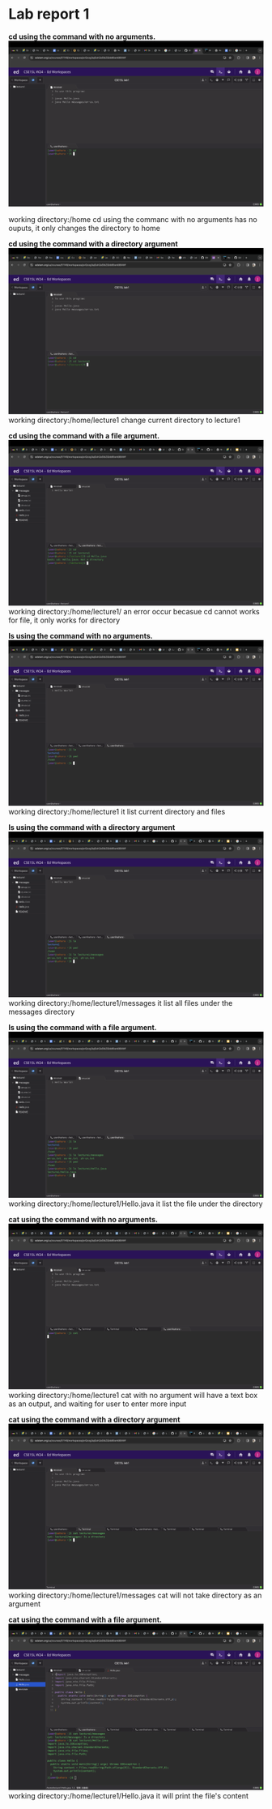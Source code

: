 # Lab report 1
**cd using the command with no arguments.**
![Image](1.jpg)

working directory:/home
cd using the commanc with no arguments has no ouputs, it only changes the directory to home

**cd using the command with a directory argument**
![Image](2.jpg)
working directory:/home/lecture1
change current directory to lecture1

**cd using the command with a file argument.**
![Image](3.jpg)
working directory:/home/lecture1/
an error occur becasue cd cannot works for file, it only works for directory




**ls using the command with no arguments.**
![Image](4.jpg)
working directory:/home/lecture1
it list current directory and files



**ls using the command with a directory argument**
![Image](5.jpg)
working directory:/home/lecture1/messages
it list all files under the messages directory


**ls using the command with a file argument.**
![Image](6.jpg)
working directory:/home/lecture1/Hello.java
it list the file under the directory 



**cat using the command with no arguments.**
![Image](88.jpg)
working directory:/home/lecture1
cat with no argument will have a text box as an output, and waiting for user to enter more input



**cat using the command with a directory argument**
![Image](99.jpg)
working directory:/home/lecture1/messages
cat will not take directory as an argument


**cat using the command with a file argument.**
![Image](1010.jpg)
working directory:/home/lecture1/Hello.java
it will print the file's content 





